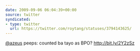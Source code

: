 ```yaml
---
date: 2009-09-06 06:04:39+00:00
source: twitter
syndicated:
- type: twitter
  url: https://twitter.com/roytang/statuses/3794143625/
---
```


[@azeus](https://twitter.com/azeus/) peeps: counted ba tayo as BPO?  http://bit.ly/2Y2zSz
